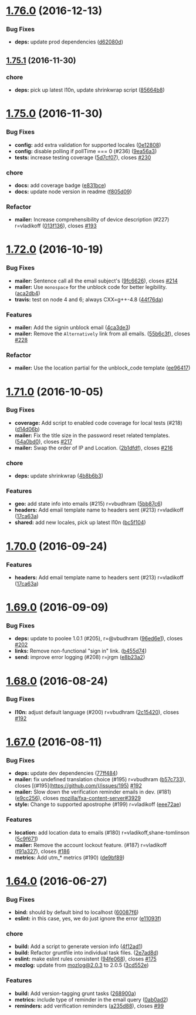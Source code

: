 <a name="1.76.0"></a>
# [1.76.0](https://github.com/mozilla/fxa-auth-mailer/compare/v1.75.1...v1.76.0) (2016-12-13)


### Bug Fixes

* **deps:** update prod dependencies ([d62080d](https://github.com/mozilla/fxa-auth-mailer/commit/d62080d))



<a name="1.75.1"></a>
## [1.75.1](https://github.com/mozilla/fxa-auth-mailer/compare/v1.75.0...v1.75.1) (2016-11-30)


### chore

* **deps:** pick up latest l10n, update shrinkwrap script ([85664b8](https://github.com/mozilla/fxa-auth-mailer/commit/85664b8))



<a name="1.75.0"></a>
# [1.75.0](https://github.com/mozilla/fxa-auth-mailer/compare/v1.72.0...v1.75.0) (2016-11-30)


### Bug Fixes

* **config:** add extra validation for supported locales ([0e12808](https://github.com/mozilla/fxa-auth-mailer/commit/0e12808))
* **config:** disable polling if pollTime === 0 (#236) ([9ea56a3](https://github.com/mozilla/fxa-auth-mailer/commit/9ea56a3))
* **tests:** increase testing coverage ([5d7cf07](https://github.com/mozilla/fxa-auth-mailer/commit/5d7cf07)), closes [#230](https://github.com/mozilla/fxa-auth-mailer/issues/230)

### chore

* **docs:** add coverage badge ([e831bce](https://github.com/mozilla/fxa-auth-mailer/commit/e831bce))
* **docs:** update node version in readme ([f805d09](https://github.com/mozilla/fxa-auth-mailer/commit/f805d09))

### Refactor

* **mailer:** Increase comprehensibility of device description (#227) r=vladikoff ([013f136](https://github.com/mozilla/fxa-auth-mailer/commit/013f136)), closes [#193](https://github.com/mozilla/fxa-auth-mailer/issues/193)



<a name="1.72.0"></a>
# [1.72.0](https://github.com/mozilla/fxa-auth-mailer/compare/v1.71.0...v1.72.0) (2016-10-19)


### Bug Fixes

* **mailer:** Sentence call all the email subject's ([9fc6626](https://github.com/mozilla/fxa-auth-mailer/commit/9fc6626)), closes [#214](https://github.com/mozilla/fxa-auth-mailer/issues/214)
* **mailer:** Use `monospace` for the unblock code for better legibility. ([aca2db4](https://github.com/mozilla/fxa-auth-mailer/commit/aca2db4))
* **travis:** test on node 4 and 6; always CXX=g++-4.8 ([44f76da](https://github.com/mozilla/fxa-auth-mailer/commit/44f76da))

### Features

* **mailer:** Add the signin unblock email ([4ca3de3](https://github.com/mozilla/fxa-auth-mailer/commit/4ca3de3))
* **mailer:** Remove the `Alternatively` link from all emails. ([55b6c3f](https://github.com/mozilla/fxa-auth-mailer/commit/55b6c3f)), closes [#228](https://github.com/mozilla/fxa-auth-mailer/issues/228)

### Refactor

* **mailer:** Use the location partial for the unblock_code template ([ee96417](https://github.com/mozilla/fxa-auth-mailer/commit/ee96417))



<a name="1.71.0"></a>
# [1.71.0](https://github.com/mozilla/fxa-auth-mailer/compare/v1.69.0...v1.71.0) (2016-10-05)


### Bug Fixes

* **coverage:** Add script to enabled code coverage for local tests (#218) ([d14d06b](https://github.com/mozilla/fxa-auth-mailer/commit/d14d06b))
* **mailer:** Fix the title size in the password reset related templates. ([54a0bd0](https://github.com/mozilla/fxa-auth-mailer/commit/54a0bd0)), closes [#217](https://github.com/mozilla/fxa-auth-mailer/issues/217)
* **mailer:** Swap the order of IP and Location. ([2b1dfdf](https://github.com/mozilla/fxa-auth-mailer/commit/2b1dfdf)), closes [#216](https://github.com/mozilla/fxa-auth-mailer/issues/216)

### chore

* **deps:** update shrinkwrap ([4b8b6b3](https://github.com/mozilla/fxa-auth-mailer/commit/4b8b6b3))

### Features

* **geo:** add state info into emails (#215) r=vbudhram ([5bb87c6](https://github.com/mozilla/fxa-auth-mailer/commit/5bb87c6))
* **headers:** Add email template name to headers sent (#213) r=vladikoff ([17ca63a](https://github.com/mozilla/fxa-auth-mailer/commit/17ca63a))
* **shared:** add new locales, pick up latest l10n ([bc5f104](https://github.com/mozilla/fxa-auth-mailer/commit/bc5f104))



<a name="1.70.0"></a>
# [1.70.0](https://github.com/mozilla/fxa-auth-mailer/compare/v1.69.0...v1.70.0) (2016-09-24)


### Features

* **headers:** Add email template name to headers sent (#213) r=vladikoff ([17ca63a](https://github.com/mozilla/fxa-auth-mailer/commit/17ca63a))



<a name="1.69.0"></a>
# [1.69.0](https://github.com/mozilla/fxa-auth-mailer/compare/v1.68.0...v1.69.0) (2016-09-09)


### Bug Fixes

* **deps:** update to poolee 1.0.1 (#205), r=@vbudhram ([96ed6e1](https://github.com/mozilla/fxa-auth-mailer/commit/96ed6e1)), closes [#202](https://github.com/mozilla/fxa-auth-mailer/issues/202)
* **links:** Remove non-functional "sign in" link. ([b455d74](https://github.com/mozilla/fxa-auth-mailer/commit/b455d74))
* **send:** improve error logging (#208) r=jrgm ([e8b23a2](https://github.com/mozilla/fxa-auth-mailer/commit/e8b23a2))



<a name="1.68.0"></a>
# [1.68.0](https://github.com/mozilla/fxa-auth-mailer/compare/v1.67.0...v1.68.0) (2016-08-24)


### Bug Fixes

* **l10n:** adjust default language (#200) r=vbudhram ([2c15420](https://github.com/mozilla/fxa-auth-mailer/commit/2c15420)), closes [#192](https://github.com/mozilla/fxa-auth-mailer/issues/192)



<a name="1.67.0"></a>
# [1.67.0](https://github.com/mozilla/fxa-auth-mailer/compare/v1.64.0...v1.67.0) (2016-08-11)


### Bug Fixes

* **deps:** update dev dependencies ([77ff484](https://github.com/mozilla/fxa-auth-mailer/commit/77ff484))
* **mailer:** fix undefined translation choice (#195) r=vbudhram ([b57c733](https://github.com/mozilla/fxa-auth-mailer/commit/b57c733)), closes [(#195](https://github.com/(/issues/195) [#192](https://github.com/mozilla/fxa-auth-mailer/issues/192)
* **mailer:** Slow down the verification reminder emails in dev. (#181) ([e9cc256](https://github.com/mozilla/fxa-auth-mailer/commit/e9cc256)), closes [mozilla/fxa-content-server#3929](https://github.com/mozilla/fxa-content-server/issues/3929)
* **style:** Change to supported apostrophe (#199) r=vladikoff ([eee72ae](https://github.com/mozilla/fxa-auth-mailer/commit/eee72ae))

### Features

* **location:** add location data to emails (#180) r=vladikoff,shane-tomlinson ([5c9f671](https://github.com/mozilla/fxa-auth-mailer/commit/5c9f671))
* **mailer:** Remove the account lockout feature. (#187) r=vladikoff ([f91a327](https://github.com/mozilla/fxa-auth-mailer/commit/f91a327)), closes [#186](https://github.com/mozilla/fxa-auth-mailer/issues/186)
* **metrics:** Add utm_* metrics (#190) ([de9bf89](https://github.com/mozilla/fxa-auth-mailer/commit/de9bf89))



<a name="1.64.0"></a>
# [1.64.0](https://github.com/mozilla/fxa-auth-mailer/compare/v1.63.0...v1.64.0) (2016-06-27)


### Bug Fixes

* **bind:** should by default bind to localhost ([60087f6](https://github.com/mozilla/fxa-auth-mailer/commit/60087f6))
* **eslint:** in this case, yes, we do just ignore the error ([e11093f](https://github.com/mozilla/fxa-auth-mailer/commit/e11093f))

### chore

* **build:** Add a script to generate version info ([4f12ad1](https://github.com/mozilla/fxa-auth-mailer/commit/4f12ad1))
* **build:** Refactor gruntfile into individual task files. ([2e7ad8d](https://github.com/mozilla/fxa-auth-mailer/commit/2e7ad8d))
* **eslint:** make eslint rules consistent ([94fe068](https://github.com/mozilla/fxa-auth-mailer/commit/94fe068)), closes [#175](https://github.com/mozilla/fxa-auth-mailer/issues/175)
* **mozlog:** update from mozlog@2.0.3 to 2.0.5 ([3cd552e](https://github.com/mozilla/fxa-auth-mailer/commit/3cd552e))

### Features

* **build:** Add version-tagging grunt tasks ([268900a](https://github.com/mozilla/fxa-auth-mailer/commit/268900a))
* **metrics:** include type of reminder in the email query ([0ab0ad2](https://github.com/mozilla/fxa-auth-mailer/commit/0ab0ad2))
* **reminders:** add verification reminders ([a235d88](https://github.com/mozilla/fxa-auth-mailer/commit/a235d88)), closes [#99](https://github.com/mozilla/fxa-auth-mailer/issues/99)




